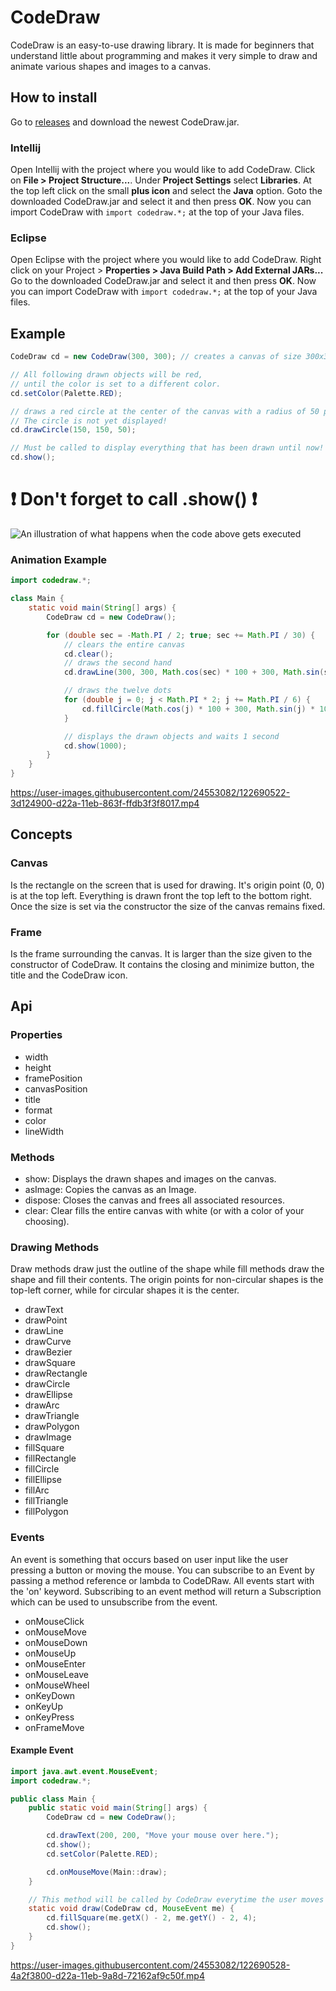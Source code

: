 # CodeDraw

CodeDraw is an easy-to-use drawing library.
It is made for beginners that understand little about programming
and makes it very simple to draw and animate various shapes and images to a canvas.

## How to install

Go to [releases](https://github.com/Krassnig/CodeDrawForJava/releases) and download the newest CodeDraw.jar.

### Intellij

Open Intellij with the project where you would like to add CodeDraw. Click on **File > Project Structure...**.
Under **Project Settings** select **Libraries**.
At the top left click on the small **plus icon** and select the **Java** option.
Goto the downloaded CodeDraw.jar and select it and then press **OK**.
Now you can import CodeDraw with ```import codedraw.*;``` at the top of your Java files.

### Eclipse

Open Eclipse with the project where you would like to add CodeDraw. Right click on your Project > **Properties > Java Build Path > Add External JARs...**
Go to the downloaded CodeDraw.jar and select it and then press **OK**.
Now you can import CodeDraw with ```import codedraw.*;``` at the top of your Java files.


## Example

```java
CodeDraw cd = new CodeDraw(300, 300); // creates a canvas of size 300x300 pixel

// All following drawn objects will be red,
// until the color is set to a different color.
cd.setColor(Palette.RED);

// draws a red circle at the center of the canvas with a radius of 50 pixel.
// The circle is not yet displayed!
cd.drawCircle(150, 150, 50);

// Must be called to display everything that has been drawn until now!
cd.show();
```
# ❗ Don't forget to call .show() ❗

![An illustration of what happens when the code above gets executed](https://github.com/Krassnig/CodeDrawForJava/blob/450ce7d17d071a3f74168fa459eae28aa519b4de/illustrations/basics.png)

### Animation Example

```java
import codedraw.*;

class Main {
	static void main(String[] args) {
		CodeDraw cd = new CodeDraw();

		for (double sec = -Math.PI / 2; true; sec += Math.PI / 30) {
			// clears the entire canvas
			cd.clear();
			// draws the second hand
			cd.drawLine(300, 300, Math.cos(sec) * 100 + 300, Math.sin(sec) * 100 + 300);

			// draws the twelve dots
			for (double j = 0; j < Math.PI * 2; j += Math.PI / 6) {
				cd.fillCircle(Math.cos(j) * 100 + 300, Math.sin(j) * 100 + 300, 4);
			}

			// displays the drawn objects and waits 1 second
			cd.show(1000);
		}
	}
}
```

https://user-images.githubusercontent.com/24553082/122690522-3d124900-d22a-11eb-863f-ffdb3f3f8017.mp4

## Concepts

### Canvas

Is the rectangle on the screen that is used for drawing. It's origin
point (0, 0) is at the top left. Everything is drawn front the top left to the bottom right.
Once the size is set via the constructor the size of the canvas remains fixed.

### Frame

Is the frame surrounding the canvas. It is larger than the size given to the constructor
of CodeDraw. It contains the closing and minimize button, the title and the CodeDraw icon.

## Api

### Properties

- width
- height
- framePosition
- canvasPosition
- title
- format
- color
- lineWidth

### Methods

- show: Displays the drawn shapes and images on the canvas.
- asImage: Copies the canvas as an Image.
- dispose: Closes the canvas and frees all associated resources.
- clear: Clear fills the entire canvas with white (or with a color of your choosing).

### Drawing Methods

Draw methods draw just the outline of the shape while fill methods draw the shape and fill their contents.
The origin points for non-circular shapes is the top-left corner, while for circular shapes it is the center.

- drawText
- drawPoint
- drawLine
- drawCurve
- drawBezier
- drawSquare
- drawRectangle
- drawCircle
- drawEllipse
- drawArc
- drawTriangle
- drawPolygon
- drawImage
- fillSquare
- fillRectangle
- fillCircle
- fillEllipse
- fillArc
- fillTriangle
- fillPolygon


### Events

An event is something that occurs based on user input like the user
pressing a button or moving the mouse. You can subscribe to an Event
by passing a method reference or lambda to CodeDRaw.
All events start with the 'on' keyword.
Subscribing to an event method will return a Subscription which
can be used to unsubscribe from the event.

- onMouseClick
- onMouseMove
- onMouseDown
- onMouseUp
- onMouseEnter
- onMouseLeave
- onMouseWheel
- onKeyDown
- onKeyUp
- onKeyPress
- onFrameMove

#### Example Event

```java
import java.awt.event.MouseEvent;
import codedraw.*;

public class Main {
	public static void main(String[] args) {
		CodeDraw cd = new CodeDraw();

		cd.drawText(200, 200, "Move your mouse over here.");
		cd.show();
		cd.setColor(Palette.RED);

		cd.onMouseMove(Main::draw);
	}

	// This method will be called by CodeDraw everytime the user moves their mouse
	static void draw(CodeDraw cd, MouseEvent me) {
		cd.fillSquare(me.getX() - 2, me.getY() - 2, 4);
		cd.show();
	}
}
```

https://user-images.githubusercontent.com/24553082/122690528-4a2f3800-d22a-11eb-9a8d-72162af9c50f.mp4
